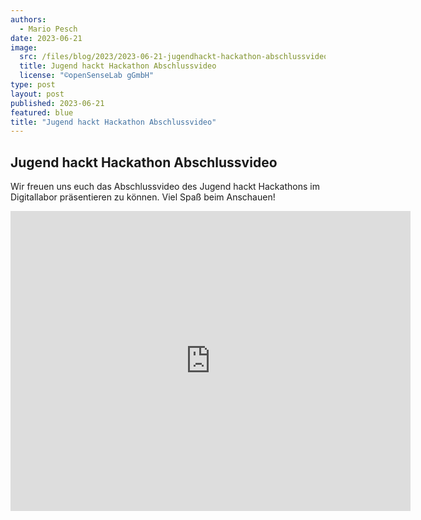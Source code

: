 ```yaml
---
authors:
  - Mario Pesch
date: 2023-06-21
image:
  src: /files/blog/2023/2023-06-21-jugendhackt-hackathon-abschlussvideo/Jugend_hackt_Hackathon_thumbnail.jpg
  title: Jugend hackt Hackathon Abschlussvideo
  license: "©openSenseLab gGmbH"
type: post
layout: post
published: 2023-06-21
featured: blue
title: "Jugend hackt Hackathon Abschlussvideo"
---
```


## Jugend hackt Hackathon Abschlussvideo

Wir freuen uns euch das Abschlussvideo des Jugend hackt Hackathons im Digitallabor präsentieren zu können. Viel Spaß beim Anschauen!

<iframe width="640" height="480" src="https://www.youtube-nocookie.com/embed/-DQYlCgqkWY" title="YouTube video player" frameborder="0" allow="accelerometer; autoplay; clipboard-write; encrypted-media; gyroscope; picture-in-picture; web-share" allowfullscreen></iframe>
